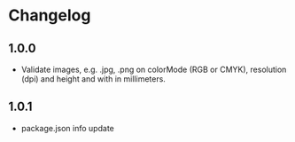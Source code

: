 # Changelog

## 1.0.0

- Validate images, e.g. .jpg, .png on colorMode (RGB or CMYK), resolution (dpi) and height and with in millimeters.

## 1.0.1

- package.json info update
